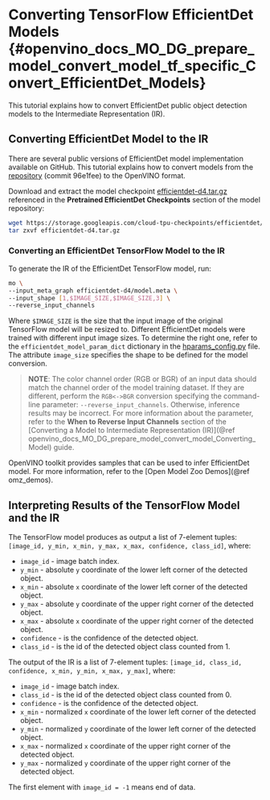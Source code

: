 # Converting TensorFlow EfficientDet Models {#openvino_docs_MO_DG_prepare_model_convert_model_tf_specific_Convert_EfficientDet_Models}

This tutorial explains how to convert EfficientDet public object detection models to the Intermediate Representation (IR).

## <a name="efficientdet-to-ir"></a>Converting EfficientDet Model to the IR

There are several public versions of EfficientDet model implementation available on GitHub. This tutorial explains how to
convert models from the [repository](https://github.com/google/automl/tree/master/efficientdet)
 (commit 96e1fee) to the OpenVINO format.

Download and extract the model checkpoint [efficientdet-d4.tar.gz](https://storage.googleapis.com/cloud-tpu-checkpoints/efficientdet/coco2/efficientdet-d4.tar.gz) referenced in the **Pretrained EfficientDet Checkpoints** section of the model repository:

```sh
wget https://storage.googleapis.com/cloud-tpu-checkpoints/efficientdet/coco2/efficientdet-d4.tar.gz
tar zxvf efficientdet-d4.tar.gz
```

### Converting an EfficientDet TensorFlow Model to the IR

To generate the IR of the EfficientDet TensorFlow model, run:<br>

```sh
mo \
--input_meta_graph efficientdet-d4/model.meta \
--input_shape [1,$IMAGE_SIZE,$IMAGE_SIZE,3] \
--reverse_input_channels
```

Where `$IMAGE_SIZE` is the size that the input image of the original TensorFlow model will be resized to. Different
EfficientDet models were trained with different input image sizes. To determine the right one, refer to the `efficientdet_model_param_dict`
dictionary in the [hparams_config.py](https://github.com/google/automl/blob/96e1fee/efficientdet/hparams_config.py#L304) file.
The attribute `image_size` specifies the shape to be defined for the model conversion.

> **NOTE**: The color channel order (RGB or BGR) of an input data should match the channel order of the model training dataset. If they are different, perform the `RGB<->BGR` conversion specifying the command-line parameter: `--reverse_input_channels`. Otherwise, inference results may be incorrect. For more information about the parameter, refer to the **When to Reverse Input Channels** section of the [Converting a Model to Intermediate Representation (IR)](@ref openvino_docs_MO_DG_prepare_model_convert_model_Converting_Model) guide.

OpenVINO toolkit provides samples that can be used to infer EfficientDet model. 
For more information, refer to the [Open Model Zoo Demos](@ref omz_demos).

## <a name="efficientdet-ir-results-interpretation"></a>Interpreting Results of the TensorFlow Model and the IR

The TensorFlow model produces as output a list of 7-element tuples: `[image_id, y_min, x_min, y_max, x_max, confidence, class_id]`, where:
* `image_id` - image batch index.
* `y_min` - absolute `y` coordinate of the lower left corner of the detected object.
* `x_min` - absolute `x` coordinate of the lower left corner of the detected object.
* `y_max` - absolute `y` coordinate of the upper right corner of the detected object.
* `x_max` - absolute `x` coordinate of the upper right corner of the detected object.
* `confidence` - is the confidence of the detected object.
* `class_id` - is the id of the detected object class counted from 1.

The output of the IR is a list of 7-element tuples: `[image_id, class_id, confidence, x_min, y_min, x_max, y_max]`, where:
* `image_id` - image batch index.
* `class_id` - is the id of the detected object class counted from 0.
* `confidence` - is the confidence of the detected object.
* `x_min` - normalized `x` coordinate of the lower left corner of the detected object.
* `y_min` - normalized `y` coordinate of the lower left corner of the detected object.
* `x_max` - normalized `x` coordinate of the upper right corner of the detected object.
* `y_max` - normalized `y` coordinate of the upper right corner of the detected object.

The first element with `image_id = -1` means end of data.
